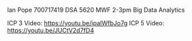 Ian Pope 700717419
DSA 5620 MWF 2-3pm
Big Data Analytics 

ICP 3 Video: https://youtu.be/ipaIWfbJo7g 
ICP 5 Video: https://youtu.be/JUCtV2d7fD4
